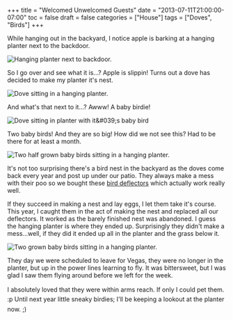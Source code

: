 +++
title = "Welcomed Unwelcomed Guests"
date = "2013-07-11T21:00:00-07:00"
toc = false
draft = false
categories = ["House"]
tags = ["Doves", "Birds"]
+++



<p>While hanging out in the backyard, I notice apple is barking at a hanging planter next to the backdoor.</p>    
<p><img alt="Hanging planter next to backdoor." src="https://cdn.smylee.com/images/2013/07/2013-07-09_18-11-48_684_zps91950efe.jpg" title="Look how close the planter is to the door." ></p>    
<p>So I go over and see what it is...? Apple is slippin!&nbsp;Turns out a dove has decided to make my planter it's nest.</p>    
<p><img alt="Dove sitting in a hanging planter." src="https://cdn.smylee.com/images/2013/07/2013-07-04_17-42-23_394_zps548969d8.jpg" title="There&amp;#039;s a bird in the planter!" /></p>    
<p>And what's that next to it...? Awww! A baby birdie!</p>    
<p><img alt="Dove sitting in planter with it&amp;#039;s baby bird" src="https://cdn.smylee.com/images/2013/07/2013-07-04_17-44-56_810_zps7a80738b.jpg" title="There&amp;#039;s a baby bird in there! When did this happen?" /></p>    
<p>Two baby birds! And they are so big! How did we not see this? Had to be there for at least a month.</p>    
<p><img alt="Two half grown baby birds sitting in a hanging planter." src="https://cdn.smylee.com/images/2013/07/2013-07-04_19-24-22_348_zpsb7260a12.jpg" title="Mama must be out collecting food. They are so big, I completely missed the egg stage." /></p>    
<p>It's not too surprising there's a bird nest in the backyard as the doves come back every year and post up under our patio. They always make a mess with their poo so we bought these <a href="http://www.amazon.com/dp/B000KGYXGQ" target="_blank">bird deflectors</a> which actually work really well.</p>    
<p>If they succeed in&nbsp;making a nest and lay eggs,&nbsp;I let them take it's course. This year, I caught them in the act of making the nest and replaced all our deflectors. It worked as&nbsp;the barely finished&nbsp;nest was abandoned. I guess the hanging planter is where they ended up.&nbsp;Surprisingly they didn't make a mess...well, if they did it ended up all in the planter and the grass below it.</p>    
<p><img alt="Two grown baby birds sitting in a hanging planter." src="https://cdn.smylee.com/images/2013/07/2013-07-09_18-10-53_667_zpsc055ba03.jpg" title="This photo was taken five days later. How can they all fit?" /></p>    
<p>They day we were scheduled to leave for Vegas, they were no longer in the planter, but up in the power lines learning to fly. It was bittersweet, but I was glad I saw them flying around before we left for the week.</p>    
<p><span style="line-height: 1.6em;">I absolutely loved that they were within arms reach. If only I could pet them. :p Until next year little sneaky birdies; I'll be keeping a lookout at&nbsp;the planter now. ;)</span></p>  